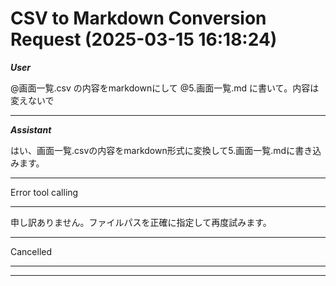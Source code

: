 <!-- Generated by SpecStory -->

# CSV to Markdown Conversion Request (2025-03-15 16:18:24)

_**User**_

@画面一覧.csv の内容をmarkdownにして @5.画面一覧.md に書いて。内容は変えないで

---

_**Assistant**_

はい、画面一覧.csvの内容をmarkdown形式に変換して5.画面一覧.mdに書き込みます。

---

Error tool calling

---

申し訳ありません。ファイルパスを正確に指定して再度試みます。

---

Cancelled

---



---

